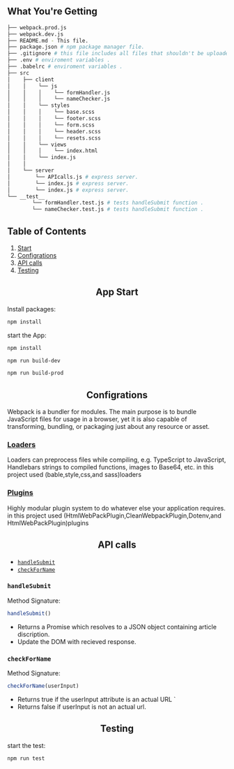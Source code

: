 ## What You're Getting
```bash
├── webpack.prod.js
├── webpack.dev.js
├── README.md - This file.
├── package.json # npm package manager file.
├── .gitignore # this file includes all files that shouldn't be uploaded to git repo .
├── .env # enviroment variables .
├── .babelrc # enviroment variables .
├── src
│    ├── client
│    │    └── js
│    │    │    └── formHandler.js
│    │    │    └── nameChecker.js
│    │    └── styles
│    │    │    └── base.scss
│    │    │    └── footer.scss
│    │    │    └── form.scss
│    │    │    └── header.scss
│    │    │    └── resets.scss
│    │    └── views
│    │    │    └── index.html
│    │    └── index.js
│    │
│    └── server
│        └── APIcalls.js # express server.
│        └── index.js # express server.
│        └── index.js # express server.
└── __test__ 
        └── formHandler.test.js # tests handleSubmit function .
        └── nameChecker.test.js # tests handleSubmit function .
```
## Table of Contents

1. [Start](#install)
2. [Configrations](#introduction)
3. [API calls](#concepts)
4. [Testing](#contributing)

 <h2 align="center">App Start</h2>
 
 Install packages:

```bash
npm install 
```

start the App:

```bash
npm install 
```
```bash
npm run build-dev
```
```bash
npm run build-prod
```
 
 <h2 align="center">Configrations</h2>
 Webpack is a bundler for modules. The main purpose is to bundle JavaScript
 files for usage in a browser, yet it is also capable of transforming, bundling,
 or packaging just about any resource or asset.
 
 ### [Loaders](https://webpack.js.org/plugins/)
 Loaders can preprocess files while compiling, e.g. TypeScript to JavaScript, Handlebars strings to compiled functions, images to Base64, etc.
 in this project used (bable,style,css,and sass)loaders
 
 ### [Plugins](https://webpack.js.org/loaders/)
 Highly modular plugin system to do whatever else your application requires.
 in this project used (HtmlWebPackPlugin,CleanWebpackPlugin,Dotenv,and HtmlWebPackPlugin)plugins
 
 <h2 align="center">API calls</h2>
 
* [`handleSubmit`](#handleSubmit)
* [`checkForName`](#checkForName)

### `handleSubmit`

Method Signature:

```js
handleSubmit()
```

* Returns a Promise which resolves to a JSON object containing article discription.
* Update the DOM with recieved response.

### `checkForName`

Method Signature:

```js
checkForName(userInput)
```

* Returns true if the userInput attribute is an actual URL `
* Returns false if userInput is not an actual url.

 <h2 align="center">Testing</h2>
 start the test:

```bash
npm run test 
```
